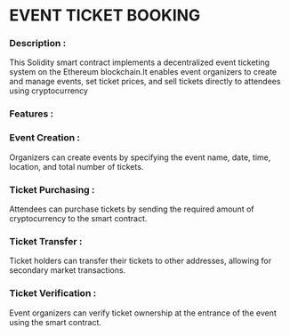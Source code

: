 # EVENT TICKET BOOKING
### Description :
This Solidity smart contract implements a decentralized event ticketing system on the Ethereum blockchain.It enables event organizers to create and manage events, set ticket prices, and sell tickets directly to attendees using cryptocurrency
### Features :
### Event Creation :
Organizers can create events by specifying the event name, date, time, location, and total number of tickets.
### Ticket Purchasing : 
Attendees can purchase tickets by sending the required amount of cryptocurrency to the smart contract.
### Ticket Transfer : 
Ticket holders can transfer their tickets to other addresses, allowing for secondary market transactions.
### Ticket Verification : 
Event organizers can verify ticket ownership at the entrance of the event using the smart contract.
